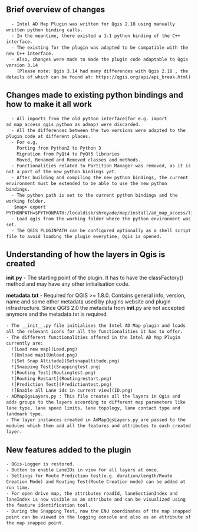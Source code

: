 ## Brief overview of changes
      - Intel AD Map Plugin was written for Qgis 2.18 using manually written python binding calls.
      - In the meantime, there existed a 1:1 python binding of the C++ interface.
      - The existing for the plugin was adapted to be compatible with the new C++ interface.
      - Also, changes were made to made the plugin code adaptable to Qgis version 3.14 
        (Please note: Qgis 3.14 had many differences with Qgis 2.18 , the details of which can be found at: https://qgis.org/api/api_break.html)

## Changes made to existing python bindings and how to make it all work
      - All imports from the old python interface(for e.g. import ad_map_access_qgis_python as admap) were discarded.
      - All the differences between the two versions were adapted to the plugin code at different places.
      - For e.g, 
        Porting from Python2 to Python 3
        Migration from PyQt4 to PyQt5 libraries
        Moved, Renamed and Removed classes and methods.
      - Functionalities related to Partition Manager was removed, as it is not a part of the new python bindings yet.
      - After building and compiling the new python bindings, the current environment must be extended to be able to use the new python bindings.
      - The python path is set to the current python bindings and the working folder. 
       $map> export PYTHONPATH=$PYTHONPATH:/localdisk/shreyade/map/install/ad_map_access/lib/python3.6:/localdisk/shreyade/map/install/ad_physics/lib/python3.6:/localdisk/shreyade/map/tools
      - Load qgis from the working folder where the python environment was set.
      - The QGIS_PLUGINPATH can be configured optionally as a shell script file to avoid loading the plugin everytime, Qgis is opened.

## Understanding of how the layers in Qgis is created
 
**__init__.py**
       - The starting point of the plugin. It has to have the classFactory() method and may have any other initialisation code.

**metadata.txt**
       - Required for QGIS >= 1.8.0. Contains general info, version, name and some other metadata used by plugins website and plugin infrastructure. Since QGIS 2.0 the   metadata from __init__.py are not accepted anymore and the metadata.txt is required.

    - The __init__.py file initialises the Intel AD Map plugin and loads all the relevant icons for all the functionalities it has to offer.
    - The different functionalities offered in the Intel AD Map Plugin currently are:
      ![Load new map](Load.png)
      ![Unload map](Unload.png)
      ![Set Snap Altitude](Setsnapaltitude.png)
      ![Snapping Test](Snappingtest.png)
      ![Routing Test](Routingtest.png)
      ![Routing Restart](Routingrestart.png)
      ![Prediction Test](Predictiontest.png)
      ![Enable all Lane ids in current view](ID.png)
    - ADMapQgsLayers.py : This file creates all the layers in Qgis and adds groups to the layers according to different map parameters like lane type, lane speed limits, lane topology, lane contact type and landmark type.
    - The layer instances created in AdMapQgsLayers.py are passed to the modules which then add all the features and attributes to each created layer.

## New features added to the plugin
    - QGis-Logger is restored.
    - Button to enable LaneIDs in view for all layers at once.
    - Settings for Route Prediction test(e.g. duration/length/Route Creation Mode) and Routing Test(Route Creation mode) can be added at run time.
    - For open drive map, the attributes roadId, laneSectionIndex and laneIndex is now visible as an attribute and can be visualized using the feature identification tool.
    - During the Snapping Test, now the ENU coordinates of the map snapped point can be viewed on the logging console and also as an attribute of the map snapped point.




